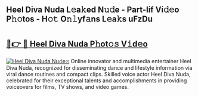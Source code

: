 ## Heel Diva Nuda L𝚎a𝚔ed N𝚞𝚍e - Part-Iif Vi𝚍𝚎o P𝚑𝚘tos - H𝚘𝚝 O𝚗𝚕yf𝚊ns L𝚎a𝚔s uFzDu

# <h2><a href="http://kfeh386.oniu.top/?m=Heel+Diva+Nuda">🔗👉 🔴 Heel Diva Nuda P𝚑ot𝚘𝚜 V𝚒d𝚎o</a></h2>

[![Heel Diva Nuda Nu𝚍e𝚜](https://i.imgur.com/0qMVB7G.gif)](http://kfeh386.oniu.top/?m=Heel+Diva+Nuda)
Online innovator and multimedia entertainer Heel Diva Nuda, recognized for disseminating dance and lifestyle information via viral dance routines and compact clips. Skilled voice actor Heel Diva Nuda, celebrated for their exceptional talents and accomplishments in providing voiceovers for films, TV shows, and video games.  
